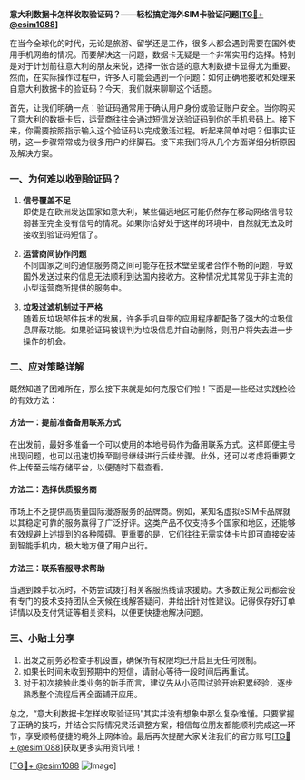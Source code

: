 **意大利数据卡怎样收取验证码？——轻松搞定海外SIM卡验证问题[[TG💪+ @esim1088](https://t.me/s/esim1088)]**

在当今全球化的时代，无论是旅游、留学还是工作，很多人都会遇到需要在国外使用手机网络的情况。而要解决这一问题，数据卡无疑是一个非常实用的选择。特别是对于计划前往意大利的朋友来说，选择一张合适的意大利数据卡显得尤为重要。然而，在实际操作过程中，许多人可能会遇到一个问题：如何正确地接收和处理来自意大利数据卡的验证码？今天，我们就来聊聊这个话题。

首先，让我们明确一点：验证码通常用于确认用户身份或验证账户安全。当你购买了意大利的数据卡后，运营商往往会通过短信发送验证码到你的手机号码上。接下来，你需要按照指示输入这个验证码以完成激活过程。听起来简单对吧？但事实证明，这一步骤常常成为很多用户的绊脚石。接下来我们将从几个方面详细分析原因及解决方案。

### 一、为何难以收到验证码？

1. **信号覆盖不足**  
   即使是在欧洲发达国家如意大利，某些偏远地区可能仍然存在移动网络信号较弱甚至完全没有信号的情况。如果你恰好处于这样的环境中，自然就无法及时接收到验证码短信了。

2. **运营商间协作问题**  
   不同国家之间的通信服务商之间可能存在技术壁垒或者合作不畅的问题，导致国外发送过来的信息无法顺利到达国内接收方。这种情况尤其常见于非主流的小型运营商所提供的服务中。

3. **垃圾过滤机制过于严格**  
   随着反垃圾邮件技术的发展，许多手机自带的应用程序都配备了强大的垃圾信息屏蔽功能。如果验证码被误判为垃圾信息并自动删除，则用户将失去进一步操作的机会。

### 二、应对策略详解

既然知道了困难所在，那么接下来就是如何克服它们啦！下面是一些经过实践检验的有效方法：

#### 方法一：提前准备备用联系方式
在出发前，最好多准备一个可以使用的本地号码作为备用联系方式。这样即便主号出现问题，也可以迅速切换至副号继续进行后续步骤。此外，还可以考虑将重要文件上传至云端存储平台，以便随时下载查看。

#### 方法二：选择优质服务商
市场上不乏提供高质量国际漫游服务的品牌商。例如，某知名虚拟eSIM卡品牌就以其稳定可靠的服务赢得了广泛好评。这类产品不仅支持多个国家和地区，还能够有效规避上述提到的各种障碍。更重要的是，它们往往无需实体卡片即可直接安装到智能手机内，极大地方便了用户出行。

#### 方法三：联系客服寻求帮助
当遇到棘手状况时，不妨尝试拨打相关客服热线请求援助。大多数正规公司都会设有专门的技术支持团队全天候在线解答疑问，并给出针对性建议。记得保存好订单详情以及支付凭证等相关资料，以便更快捷地解决问题。

### 三、小贴士分享

1. 出发之前务必检查手机设置，确保所有权限均已开启且无任何限制。
2. 如果长时间未收到预期中的短信，请耐心等待一段时间后再重试。
3. 对于初次接触此类业务的新手而言，建议先从小范围试验开始积累经验，逐步熟悉整个流程后再全面铺开应用。

总之，“意大利数据卡怎样收取验证码”其实并没有想象中那么复杂难懂。只要掌握了正确的技巧，并结合实际情况灵活调整方案，相信每位朋友都能顺利完成这一环节，享受顺畅便捷的境外上网体验。最后再次提醒大家关注我们的官方账号[[TG💪+ @esim1088](https://t.me/s/esim1088)]获取更多实用资讯哦！

[[TG💪+ @esim1088](https://t.me/s/esim1088) ![Image](https://i.postimg.cc/4NQfJmqS/Snipaste-2025-05-13-00-14-12.png)]